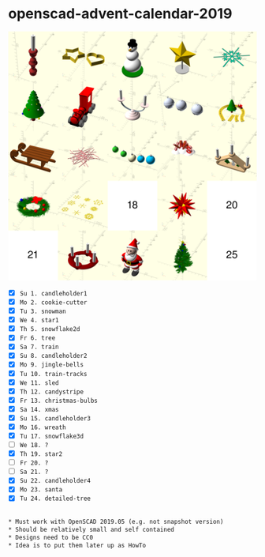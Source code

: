 # openscad-advent-calendar-2019

![screenshot](advent-calendar-2019.png)

- [x] `Su 1. candleholder1`
- [x] `Mo 2. cookie-cutter`
- [x] `Tu 3. snowman`
- [x] `We 4. star1`
- [x] `Th 5. snowflake2d`
- [x] `Fr 6. tree`
- [x] `Sa 7. train`
- [x] `Su 8. candleholder2`
- [x] `Mo 9. jingle-bells`
- [x] `Tu 10. train-tracks`
- [x] `We 11. sled`
- [x] `Th 12. candystripe`
- [x] `Fr 13. christmas-bulbs`
- [x] `Sa 14. xmas`
- [x] `Su 15. candleholder3`
- [x] `Mo 16. wreath`
- [x] `Tu 17. snowflake3d`
- [ ] `We 18. ?`
- [x] `Th 19. star2`
- [ ] `Fr 20. ?`
- [ ] `Sa 21. ?`
- [x] `Su 22. candleholder4`
- [x] `Mo 23. santa`
- [x] `Tu 24. detailed-tree`
```

* Must work with OpenSCAD 2019.05 (e.g. not snapshot version)
* Should be relatively small and self contained
* Designs need to be CC0
* Idea is to put them later up as HowTo
